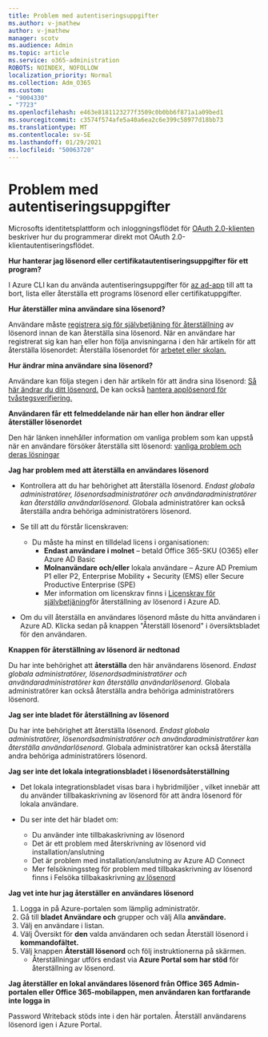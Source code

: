 ```yaml
---
title: Problem med autentiseringsuppgifter
ms.author: v-jmathew
author: v-jmathew
manager: scotv
ms.audience: Admin
ms.topic: article
ms.service: o365-administration
ROBOTS: NOINDEX, NOFOLLOW
localization_priority: Normal
ms.collection: Adm_O365
ms.custom:
- "9004330"
- "7723"
ms.openlocfilehash: e463e8181123277f3509c0b0bb6f871a1a09bed1
ms.sourcegitcommit: c3574f574afe5a40a6ea2c6e399c58977d18bb73
ms.translationtype: MT
ms.contentlocale: sv-SE
ms.lasthandoff: 01/29/2021
ms.locfileid: "50063720"
---
```

# <a name="issues-with-credentials"></a>Problem med autentiseringsuppgifter

Microsofts identitetsplattform och inloggningsflödet för [OAuth 2.0-klienten](https://docs.microsoft.com/azure/active-directory/develop/v2-oauth2-client-creds-grant-flow) beskriver hur du programmerar direkt mot OAuth 2.0-klientautentiseringsflödet.

**Hur hanterar jag lösenord eller certifikatautentiseringsuppgifter för ett program?**

I Azure CLI kan du använda autentiseringsuppgifter för [az ad-app](https://docs.microsoft.com/cli/azure/ad/app/credential) till att ta bort, lista eller återställa ett programs lösenord eller certifikatuppgifter.

**Hur återställer mina användare sina lösenord?**

Användare måste [registrera sig för självbetjäning för återställning](https://docs.microsoft.com/azure/active-directory/user-help/active-directory-passwords-reset-register) av lösenord innan de kan återställa sina lösenord. När en användare har registrerat sig kan han eller hon följa anvisningarna i den här artikeln för att återställa lösenordet: Återställa lösenordet för [arbetet eller skolan.](https://docs.microsoft.com/azure/active-directory/user-help/user-help-reset-password#how-to-reset-or-unlock-your-password-for-a-work-or-school-account)

**Hur ändrar mina användare sina lösenord?**

Användare kan följa stegen i den här artikeln för att ändra sina lösenord: [Så här ändrar du ditt lösenord.](https://docs.microsoft.com/azure/active-directory/user-help/user-help-reset-password#how-to-change-your-password)
De kan också [hantera applösenord för tvåstegsverifiering.](https://docs.microsoft.com/azure/active-directory/user-help/multi-factor-authentication-end-user-app-passwords)

**Användaren får ett felmeddelande när han eller hon ändrar eller återställer lösenordet**

Den här länken innehåller information om vanliga problem som kan uppstå när en användare försöker återställa sitt lösenord: [vanliga problem och deras lösningar](https://docs.microsoft.com/azure/active-directory/user-help/user-help-reset-password#common-problems-and-their-solutions)

**Jag har problem med att återställa en användares lösenord**

- Kontrollera att du har behörighet att återställa lösenord. *Endast globala administratörer, lösenordsadministratörer och användaradministratörer kan återställa användarlösenord.* Globala administratörer kan också återställa andra behöriga administratörers lösenord.

- Se till att du förstår licenskraven:

  - Du måste ha minst en tilldelad licens i organisationen:
    - **Endast användare i molnet** – betald Office 365-SKU (O365) eller Azure AD Basic
    - **Molnanvändare och/eller** lokala användare – Azure AD Premium P1 eller P2, Enterprise Mobility + Security (EMS) eller Secure Productive Enterprise (SPE)
    - Mer information om licenskrav finns i [Licenskrav för självbetjäning](https://docs.microsoft.com/azure/active-directory/active-directory-passwords-licensing)för återställning av lösenord i Azure AD.
- Om du vill återställa en användares lösenord måste du hitta användaren i Azure AD. Klicka sedan på knappen "Återställ lösenord" i översiktsbladet för den användaren.

**Knappen för återställning av lösenord är nedtonad**

Du har inte behörighet att **återställa** den här användarens lösenord. *Endast globala administratörer, lösenordsadministratörer och användaradministratörer kan återställa användarlösenord.* Globala administratörer kan också återställa andra behöriga administratörers lösenord.

**Jag ser inte bladet för återställning av lösenord**

Du har inte behörighet att återställa lösenord. *Endast globala administratörer, lösenordsadministratörer och användaradministratörer kan återställa användarlösenord.* Globala administratörer kan också återställa andra behöriga administratörers lösenord.

**Jag ser inte det lokala integrationsbladet i lösenordsåterställning**

- Det lokala integrationsbladet visas bara i hybridmiljöer , vilket innebär att du använder tillbakaskrivning av lösenord för att ändra lösenord för lokala användare.

- Du ser inte det här bladet om:

  - Du använder inte tillbakaskrivning av lösenord
  - Det är ett problem med återskrivning av lösenord vid installation/anslutning
  - Det är problem med installation/anslutning av Azure AD Connect
  - Mer felsökningssteg för problem med tillbakaskrivning av lösenord finns i Felsöka tillbakaskrivning [av lösenord](https://docs.microsoft.com/azure/active-directory/authentication/troubleshoot-sspr-writeback)

**Jag vet inte hur jag återställer en användares lösenord**

1. Logga in på Azure-portalen som lämplig administratör.
2. Gå till **bladet Användare och** grupper och välj Alla **användare.**
3. Välj en användare i listan.
4. Välj Översikt för **den** valda användaren och sedan Återställ lösenord i **kommandofältet.**
5. Välj knappen **Återställ lösenord** och följ instruktionerna på skärmen.
    - Återställningar utförs endast via **Azure Portal som har stöd** för återställning av lösenord.

**Jag återställer en lokal användares lösenord från Office 365 Admin-portalen eller Office 365-mobilappen, men användaren kan fortfarande inte logga in**

Password Writeback stöds inte i den här portalen. Återställ användarens lösenord igen i Azure Portal.

